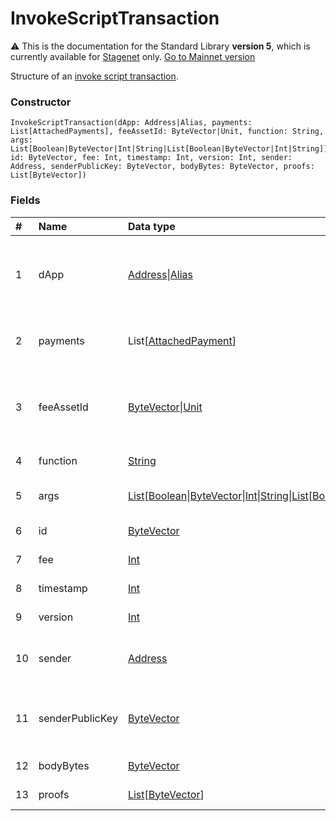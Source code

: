# InvokeScriptTransaction

:warning: This is the documentation for the Standard Library **version 5**, which is currently available for [Stagenet](/en/blockchain/blockchain-network/) only. [Go to Mainnet version](/en/ride/structures/transaction-structures/invoke-script-transaction)

Structure of an [invoke script transaction](/en/blockchain/transaction-type/invoke-script-transaction).

### Constructor

```ride
InvokeScriptTransaction(dApp: Address|Alias, payments: List[AttachedPayments], feeAssetId: ByteVector|Unit, function: String, args: List[Boolean|ByteVector|Int|String|List[Boolean|ByteVector|Int|String]], id: ByteVector, fee: Int, timestamp: Int, version: Int, sender: Address, senderPublicKey: ByteVector, bodyBytes: ByteVector, proofs: List[ByteVector])
```

### Fields

| # | Name | Data type | Description |
| :--- | :--- | :--- | :--- |
| 1 | dApp | [Address](/en/ride/v5/structures/common-structures/address)&#124;[Alias](/en/ride/v5/structures/common-structures/alias) | [Address](/en/blockchain/account/address) or [alias](/en/blockchain/account/alias) of the [account](/en/blockchain/account/) which is calling a function |
| 2 | payments | List[[AttachedPayment](/en/ride/v5/structures/common-structures/attached-payment)] | Payments attached to the transaction |
| 3 | feeAssetId | [ByteVector](/en/ride/v5/data-types/byte-vector)&#124;[Unit](/en/ride/v5/data-types/unit) | [Token](/en/blockchain/token/) to pay the commission. Currently, it can be only in [WAVES](/en/blockchain/token/waves) |
| 4 | function | [String](/en/ride/v5/data-types/string) | Name of the [function](/en/ride/v5/functions/) |
| 5 | args | [List](/en/ride/v5/data-types/list)[[Boolean](/en/ride/v5/data-types/boolean)&#124;[ByteVector](/en/ride/v5/data-types/byte-vector)&#124;[Int](/en/ride/v5/data-types/int)&#124;[String](/en/ride/v5/data-types/string)&#124;[List](/en/ride/v5/data-types/list)[[Boolean](/en/ride/v5/data-types/boolean)&#124;[ByteVector](/en/ride/v5/data-types/byte-vector)&#124;[Int](/en/ride/v5/data-types/int)&#124;[String](/en/ride/v5/data-types/string)]] | Parameters of the [function](/en/ride/v5/functions/) |
| 6 | id | [ByteVector](/en/ride/v5/data-types/byte-vector) | Transaction ID |
| 7 | fee | [Int](/en/ride/v5/data-types/int) | [Transaction fee](/en/blockchain/transaction/transaction-fee) |
| 8 | timestamp | [Int](/en/ride/v5/data-types/int) | Transaction timestamp |
| 9 | version | [Int](/en/ride/v5/data-types/int) | Transaction version |
| 10 | sender | [Address](/en/ride/v5/structures/common-structures/address) | [Address](/en/blockchain/account/address) of the transaction sender |
| 11 | senderPublicKey | [ByteVector](/en/ride/v5/data-types/byte-vector) | Account public key of the transaction sender |
| 12 | bodyBytes | [ByteVector](/en/ride/v5/data-types/byte-vector) | [Transaction body bytes](/en/blockchain/glossary#t) |
| 13 | proofs | [List](/en/ride/v5/data-types/list)[[ByteVector](/en/ride/v5/data-types/byte-vector)] | Array of [proofs](/en/blockchain/transaction/transaction-proof) |
